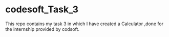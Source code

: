 # codesoft_Task_3
This repo contains my task 3 in which  I have created a Calculator ,done for the internship provided by codsoft.
